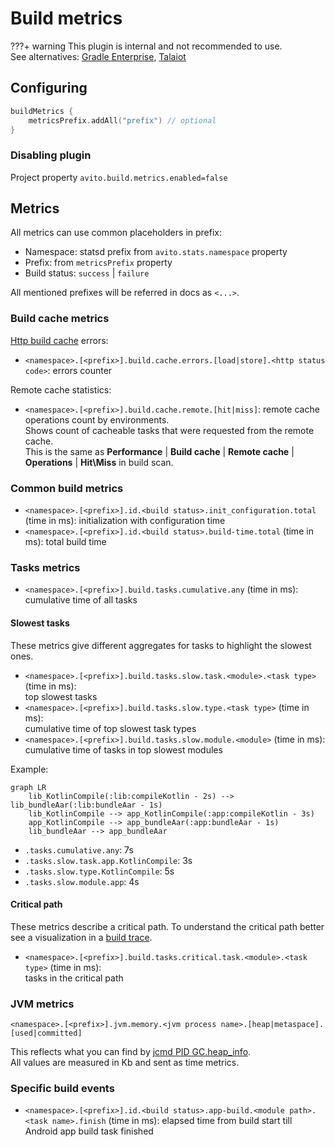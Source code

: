 # Build metrics

???+ warning
    This plugin is internal and not recommended to use.  
    See alternatives: 
    [Gradle Enterprise](https://gradle.com/gradle-enterprise-solution-overview/), 
    [Talaiot](https://github.com/cdsap/Talaiot)

## Configuring

```kotlin
buildMetrics {
    metricsPrefix.addAll("prefix") // optional
}
```

### Disabling plugin

Project property `avito.build.metrics.enabled=false`

## Metrics

All metrics can use common placeholders in prefix:

- Namespace: statsd prefix from `avito.stats.namespace` property
- Prefix: from `metricsPrefix` property
- Build status: `success` | `failure`

All mentioned prefixes will be referred in docs as `<...>`.

### Build cache metrics

[Http build cache](https://docs.gradle.org/current/userguide/build_cache.html#sec:build_cache_configure_remote) errors:

- `<namespace>.[<prefix>].build.cache.errors.[load|store].<http status code>`: errors counter
  
Remote cache statistics:

- `<namespace>.[<prefix>].build.cache.remote.[hit|miss]`: remote cache operations count by environments.  
Shows count of cacheable tasks that were requested from the remote cache.  
This is the same as **Performance** | **Build cache** | **Remote cache** | **Operations** | **Hit\Miss** in build scan.

### Common build metrics

- `<namespace>.[<prefix>].id.<build status>.init_configuration.total` (time in ms): initialization with configuration time
- `<namespace>.[<prefix>].id.<build status>.build-time.total` (time in ms): total build time

### Tasks metrics

- `<namespace>.[<prefix>].build.tasks.cumulative.any` (time in ms):  
  cumulative time of all tasks
  
#### Slowest tasks

These metrics give different aggregates for tasks to highlight the slowest ones.

- `<namespace>.[<prefix>].build.tasks.slow.task.<module>.<task type>` (time in ms):  
  top slowest tasks
- `<namespace>.[<prefix>].build.tasks.slow.type.<task type>` (time in ms):  
  cumulative time of top slowest task types
- `<namespace>.[<prefix>].build.tasks.slow.module.<module>` (time in ms):  
  cumulative time of tasks in top slowest modules

Example:

```mermaid
graph LR
    lib_KotlinCompile(:lib:compileKotlin - 2s) --> lib_bundleAar(:lib:bundleAar - 1s)
    lib_KotlinCompile --> app_KotlinCompile(:app:compileKotlin - 3s)
    app_KotlinCompile --> app_bundleAar(:app:bundleAar - 1s)
    lib_bundleAar --> app_bundleAar
```

- `.tasks.cumulative.any`: 7s
- `.tasks.slow.task.app.KotlinCompile`: 3s
- `.tasks.slow.type.KotlinCompile`: 5s
- `.tasks.slow.module.app`: 4s

#### Critical path

These metrics describe a critical path.
To understand the critical path better see a visualization in a [build trace](../BuildTrace.md#critical-path).

- `<namespace>.[<prefix>].build.tasks.critical.task.<module>.<task type>` (time in ms):  
  tasks in the critical path

### JVM metrics

`<namespace>.[<prefix>].jvm.memory.<jvm process name>.[heap|metaspace].[used|committed]`

This reflects what you can find by [jcmd PID GC.heap_info](https://www.baeldung.com/java-heap-size-cli#jcmd).  
All values are measured in Kb and sent as time metrics.

### Specific build events

- `<namespace>.[<prefix>].id.<build status>.app-build.<module path>.<task name>.finish` (time in ms): 
  elapsed time from build start till Android app build task finished
